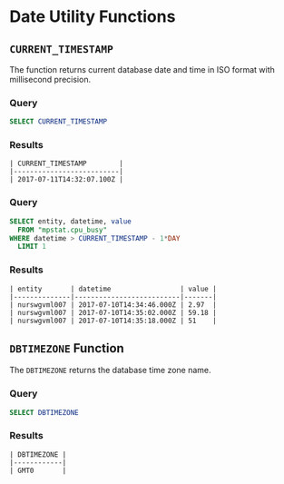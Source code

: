 # Date Utility Functions

## `CURRENT_TIMESTAMP`

The function returns current database date and time in ISO format with millisecond precision.

### Query

```sql
SELECT CURRENT_TIMESTAMP
```

### Results

```ls
| CURRENT_TIMESTAMP        |
|--------------------------|
| 2017-07-11T14:32:07.100Z |
```

### Query

```sql
SELECT entity, datetime, value
  FROM "mpstat.cpu_busy"
WHERE datetime > CURRENT_TIMESTAMP - 1*DAY
  LIMIT 1
```

### Results

```ls
| entity       | datetime                 | value |
|--------------|--------------------------|-------|
| nurswgvml007 | 2017-07-10T14:34:46.000Z | 2.97  |
| nurswgvml007 | 2017-07-10T14:35:02.000Z | 59.18 |
| nurswgvml007 | 2017-07-10T14:35:18.000Z | 51    |
```

## `DBTIMEZONE` Function

The `DBTIMEZONE` returns the database time zone name.

### Query

```sql
SELECT DBTIMEZONE
```

### Results

```ls
| DBTIMEZONE |
|------------|
| GMT0       |
```
